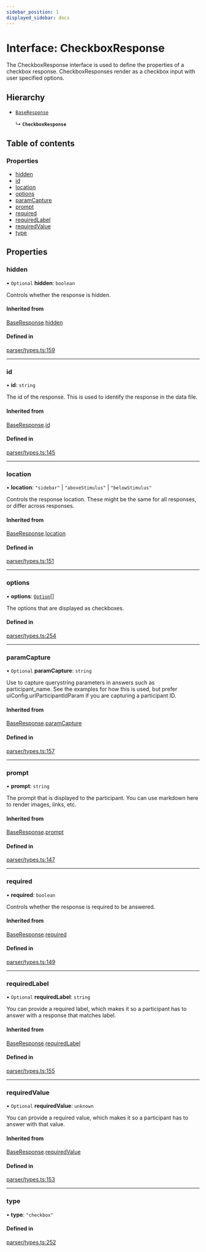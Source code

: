 ```yaml
---
sidebar_position: 1
displayed_sidebar: docs
---
```


# Interface: CheckboxResponse

The CheckboxResponse interface is used to define the properties of a checkbox response.
CheckboxResponses render as a checkbox input with user specified options.

## Hierarchy

- [`BaseResponse`](BaseResponse.md)

  ↳ **`CheckboxResponse`**

## Table of contents

### Properties

- [hidden](CheckboxResponse.md#hidden)
- [id](CheckboxResponse.md#id)
- [location](CheckboxResponse.md#location)
- [options](CheckboxResponse.md#options)
- [paramCapture](CheckboxResponse.md#paramcapture)
- [prompt](CheckboxResponse.md#prompt)
- [required](CheckboxResponse.md#required)
- [requiredLabel](CheckboxResponse.md#requiredlabel)
- [requiredValue](CheckboxResponse.md#requiredvalue)
- [type](CheckboxResponse.md#type)

## Properties

### hidden

• `Optional` **hidden**: `boolean`

Controls whether the response is hidden.

#### Inherited from

[BaseResponse](BaseResponse.md).[hidden](BaseResponse.md#hidden)

#### Defined in

[parser/types.ts:159](https://github.com/revisit-studies/study/blob/4b1bc13/src/parser/types.ts#L159)

___

### id

• **id**: `string`

The id of the response. This is used to identify the response in the data file.

#### Inherited from

[BaseResponse](BaseResponse.md).[id](BaseResponse.md#id)

#### Defined in

[parser/types.ts:145](https://github.com/revisit-studies/study/blob/4b1bc13/src/parser/types.ts#L145)

___

### location

• **location**: ``"sidebar"`` \| ``"aboveStimulus"`` \| ``"belowStimulus"``

Controls the response location. These might be the same for all responses, or differ across responses.

#### Inherited from

[BaseResponse](BaseResponse.md).[location](BaseResponse.md#location)

#### Defined in

[parser/types.ts:151](https://github.com/revisit-studies/study/blob/4b1bc13/src/parser/types.ts#L151)

___

### options

• **options**: [`Option`](Option.md)[]

The options that are displayed as checkboxes.

#### Defined in

[parser/types.ts:254](https://github.com/revisit-studies/study/blob/4b1bc13/src/parser/types.ts#L254)

___

### paramCapture

• `Optional` **paramCapture**: `string`

Use to capture querystring parameters in answers such as participant_name. See the examples for how this is used, but prefer uiConfig.urlParticipantIdParam if you are capturing a participant ID.

#### Inherited from

[BaseResponse](BaseResponse.md).[paramCapture](BaseResponse.md#paramcapture)

#### Defined in

[parser/types.ts:157](https://github.com/revisit-studies/study/blob/4b1bc13/src/parser/types.ts#L157)

___

### prompt

• **prompt**: `string`

The prompt that is displayed to the participant. You can use markdown here to render images, links, etc.

#### Inherited from

[BaseResponse](BaseResponse.md).[prompt](BaseResponse.md#prompt)

#### Defined in

[parser/types.ts:147](https://github.com/revisit-studies/study/blob/4b1bc13/src/parser/types.ts#L147)

___

### required

• **required**: `boolean`

Controls whether the response is required to be answered.

#### Inherited from

[BaseResponse](BaseResponse.md).[required](BaseResponse.md#required)

#### Defined in

[parser/types.ts:149](https://github.com/revisit-studies/study/blob/4b1bc13/src/parser/types.ts#L149)

___

### requiredLabel

• `Optional` **requiredLabel**: `string`

You can provide a required label, which makes it so a participant has to answer with a response that matches label.

#### Inherited from

[BaseResponse](BaseResponse.md).[requiredLabel](BaseResponse.md#requiredlabel)

#### Defined in

[parser/types.ts:155](https://github.com/revisit-studies/study/blob/4b1bc13/src/parser/types.ts#L155)

___

### requiredValue

• `Optional` **requiredValue**: `unknown`

You can provide a required value, which makes it so a participant has to answer with that value.

#### Inherited from

[BaseResponse](BaseResponse.md).[requiredValue](BaseResponse.md#requiredvalue)

#### Defined in

[parser/types.ts:153](https://github.com/revisit-studies/study/blob/4b1bc13/src/parser/types.ts#L153)

___

### type

• **type**: ``"checkbox"``

#### Defined in

[parser/types.ts:252](https://github.com/revisit-studies/study/blob/4b1bc13/src/parser/types.ts#L252)
